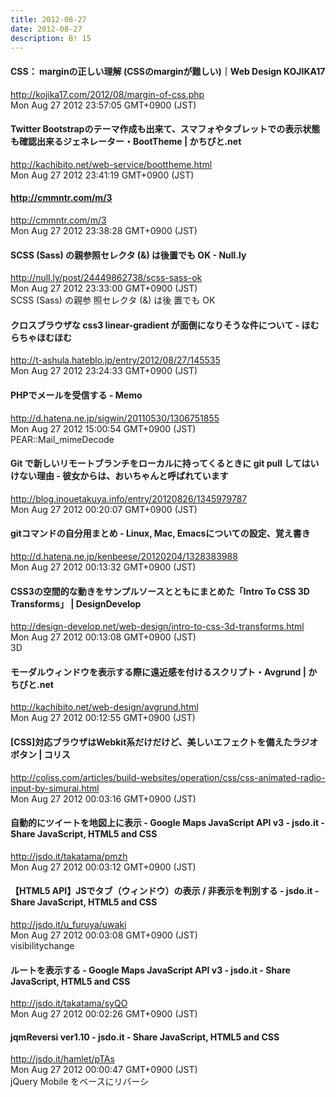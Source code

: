 ```yaml
---
title: 2012-08-27
date: 2012-08-27
description: B! 15
---
```


#### CSS： marginの正しい理解 (CSSのmarginが難しい)｜Web Design KOJIKA17
http://kojika17.com/2012/08/margin-of-css.php<br>
Mon Aug 27 2012 23:57:05 GMT+0900 (JST)<br>


#### Twitter Bootstrapのテーマ作成も出来て、スマフォやタブレットでの表示状態も確認出来るジェネレーター・BootTheme | かちびと.net
http://kachibito.net/web-service/boottheme.html<br>
Mon Aug 27 2012 23:41:19 GMT+0900 (JST)<br>


#### http://cmmntr.com/m/3
http://cmmntr.com/m/3<br>
Mon Aug 27 2012 23:38:28 GMT+0900 (JST)<br>


#### SCSS (Sass) の親参照セレクタ (&) は後置でも OK - Null.ly
http://null.ly/post/24449862738/scss-sass-ok<br>
Mon Aug 27 2012 23:33:00 GMT+0900 (JST)<br>
SCSS (Sass) の親参 照セレクタ (&) は後 置でも OK


#### クロスブラウザな css3 linear-gradient が面倒になりそうな件について - ほむらちゃほむほむ
http://t-ashula.hateblo.jp/entry/2012/08/27/145535<br>
Mon Aug 27 2012 23:24:33 GMT+0900 (JST)<br>


#### PHPでメールを受信する - Memo
http://d.hatena.ne.jp/sigwin/20110530/1306751855<br>
Mon Aug 27 2012 15:00:54 GMT+0900 (JST)<br>
PEAR::Mail_mimeDecode


#### Git で新しいリモートブランチをローカルに持ってくるときに git pull してはいけない理由 - 彼女からは、おいちゃんと呼ばれています
http://blog.inouetakuya.info/entry/20120826/1345979787<br>
Mon Aug 27 2012 00:20:07 GMT+0900 (JST)<br>


####  gitコマンドの自分用まとめ - Linux, Mac, Emacsについての設定、覚え書き
http://d.hatena.ne.jp/kenbeese/20120204/1328383988<br>
Mon Aug 27 2012 00:13:32 GMT+0900 (JST)<br>


#### CSS3の空間的な動きをサンプルソースとともにまとめた「Intro To CSS 3D Transforms」 | DesignDevelop
http://design-develop.net/web-design/intro-to-css-3d-transforms.html<br>
Mon Aug 27 2012 00:13:08 GMT+0900 (JST)<br>
3D


#### モーダルウィンドウを表示する際に遠近感を付けるスクリプト・Avgrund | かちびと.net
http://kachibito.net/web-design/avgrund.html<br>
Mon Aug 27 2012 00:12:55 GMT+0900 (JST)<br>


####   [CSS]対応ブラウザはWebkit系だけだけど、美しいエフェクトを備えたラジオボタン | コリス
http://coliss.com/articles/build-websites/operation/css/css-animated-radio-input-by-simurai.html<br>
Mon Aug 27 2012 00:03:16 GMT+0900 (JST)<br>


#### 自動的にツイートを地図上に表示 - Google Maps JavaScript API v3 - jsdo.it - Share JavaScript, HTML5 and CSS
http://jsdo.it/takatama/pmzh<br>
Mon Aug 27 2012 00:03:12 GMT+0900 (JST)<br>


#### 【HTML5 API】JSでタブ（ウィンドウ）の表示 / 非表示を判別する - jsdo.it - Share JavaScript, HTML5 and CSS
http://jsdo.it/u_furuya/uwaki<br>
Mon Aug 27 2012 00:03:08 GMT+0900 (JST)<br>
visibilitychange


#### ルートを表示する - Google Maps JavaScript API v3 - jsdo.it - Share JavaScript, HTML5 and CSS
http://jsdo.it/takatama/syQO<br>
Mon Aug 27 2012 00:02:26 GMT+0900 (JST)<br>


#### jqmReversi ver1.10 - jsdo.it - Share JavaScript, HTML5 and CSS
http://jsdo.it/hamlet/pTAs<br>
Mon Aug 27 2012 00:00:47 GMT+0900 (JST)<br>
jQuery Mobile をベースにリバーシ


